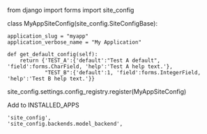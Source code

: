 from django import forms
import site_config

class MyAppSiteConfig(site_config.SiteConfigBase):

    application_slug = "myapp"
    application_verbose_name = "My Application"

    def get_default_config(self):
        return {'TEST_A':{'default':"Test A default", 'field':forms.CharField, 'help':'Test A help text.'}, 
                "TEST_B":{'default':1, 'field':forms.IntegerField, 'help':'Test B help text.'}}

site_config.settings.config_registry.register(MyAppSiteConfig)



Add to INSTALLED_APPS

    'site_config',
    'site_config.backends.model_backend',